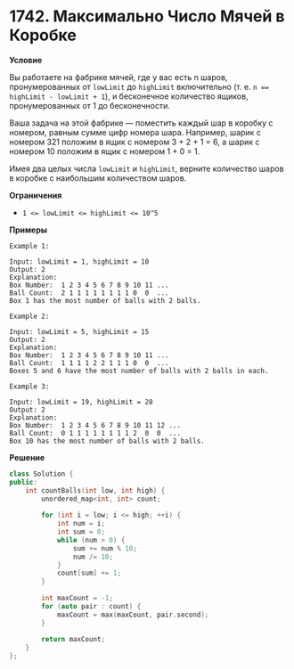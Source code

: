# 1742. Максимально Число Мячей в Коробке

**Условие**

Вы работаете на фабрике мячей, где у вас есть n шаров, пронумерованных от `lowLimit` до `highLimit` включительно (т. е. `n == highLimit - lowLimit + 1`), и бесконечное количество ящиков, пронумерованных от 1 до бесконечности.

Ваша задача на этой фабрике — поместить каждый шар в коробку с номером, равным сумме цифр номера шара. Например, шарик с номером 321 положим в ящик с номером 3 + 2 + 1 = 6, а шарик с номером 10 положим в ящик с номером 1 + 0 = 1.

Имея два целых числа `lowLimit` и `highLimit`, верните количество шаров в коробке с наибольшим количеством шаров.

**Ограничения**
- `1 <= lowLimit <= highLimit <= 10^5`


**Примеры**
```
Example 1:

Input: lowLimit = 1, highLimit = 10
Output: 2
Explanation:
Box Number:  1 2 3 4 5 6 7 8 9 10 11 ...
Ball Count:  2 1 1 1 1 1 1 1 1 0  0  ...
Box 1 has the most number of balls with 2 balls.

Example 2:

Input: lowLimit = 5, highLimit = 15
Output: 2
Explanation:
Box Number:  1 2 3 4 5 6 7 8 9 10 11 ...
Ball Count:  1 1 1 1 2 2 1 1 1 0  0  ...
Boxes 5 and 6 have the most number of balls with 2 balls in each.

Example 3:

Input: lowLimit = 19, highLimit = 28
Output: 2
Explanation:
Box Number:  1 2 3 4 5 6 7 8 9 10 11 12 ...
Ball Count:  0 1 1 1 1 1 1 1 1 2  0  0  ...
Box 10 has the most number of balls with 2 balls.
```


**Решение**


```C++
class Solution {
public:
    int countBalls(int low, int high) {
        unordered_map<int, int> count;
        
        for (int i = low; i <= high; ++i) {
            int num = i;
            int sum = 0;
            while (num > 0) {
                sum += num % 10;
                num /= 10;
            }
            count[sum] += 1;
        }
        
        int maxCount = -1;
        for (auto pair : count) {
            maxCount = max(maxCount, pair.second);
        }
        
        return maxCount;
    }
};
```




 


 


